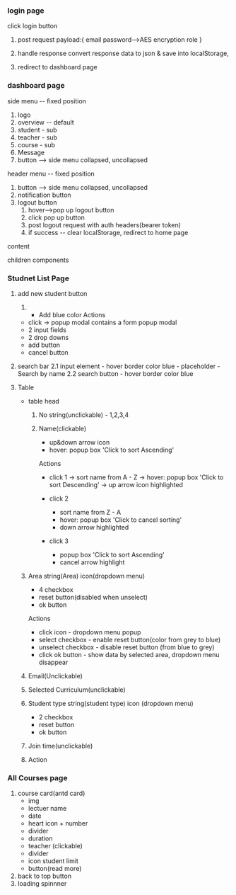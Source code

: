 ### login page

click login button

1. post request
   payload:{
   email
   password-->AES encryption
   role
   }
2. handle response
   convert response data to json & save into localStorage,

3. redirect to dashboard page

### dashboard page

side menu -- fixed position

1.  logo
2.  overview -- default
3.  student - sub
4.  teacher - sub
5.  course - sub
6.  Message
7.  button --> side menu collapsed, uncollapsed

header menu -- fixed position

1.  button --> side menu collapsed, uncollapsed
2.  notification button
3.  logout button
    1. hover-->pop up logout button
    2. click pop up button
    3. post logout request with auth headers(bearer token)
    4. if success -- clear localStorage, redirect to home page

content

children components

### Studnet List Page

1. add new student button
   1. - Add blue color
        Actions
   - click -> popup modal contains a form
     popup modal
   - 2 input fields
   - 2 drop downs
   - add button
   - cancel button
2. search bar
   2.1 input element - hover border color blue - placeholder - Search by name
   2.2 search button - hover border color blue

3. Table

   - table head

     1. No
        string(unclickable) - 1,2,3,4
     2. Name(clickable)

        - up&down arrow icon
        - hover: popup box 'Click to sort Ascending'

        Actions

        - click 1 -> sort name from A - Z
          -> hover: popup box 'Click to sort Descending'
          -> up arrow icon highlighted

        - click 2
          - sort name from Z - A
          - hover: popup box 'Click to cancel sorting'
          - down arrow highlighted
        - click 3
          - popup box 'Click to sort Ascending'
          - cancel arrow highlight

   3. Area
      string(Area)
      icon(dropdown menu)

      - 4 checkbox
      - reset button(disabled when unselect)
      - ok button

      Actions

      - click icon - dropdown menu popup
      - select checkbox - enable reset button(color from grey to blue)
      - unselect checkbox - disable reset button (from blue to grey)
      - click ok button - show data by selected area, dropdown menu disappear

   4. Email(Unclickable)
   5. Selected Curriculum(unclickable)
   6. Student type
      string(student type)
      icon (dropdown menu)
      - 2 checkbox
      - reset button
      - ok button
   7. Join time(unclickable)
   8. Action

### All Courses page

1.  course card(antd card)
    - img
    - lectuer name
    - date
    - heart icon + number
    - divider
    - duration
    - teacher (clickable)
    - divider
    - icon student limit
    - button(read more)
2.  back to top button
3.  loading spinnner
